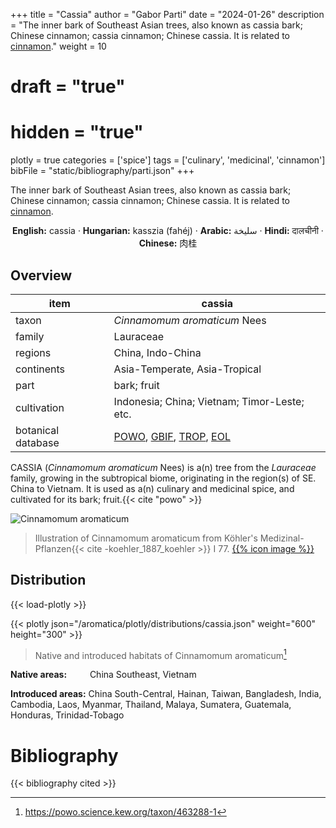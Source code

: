 +++
title = "Cassia"
author = "Gabor Parti"
date = "2024-01-26"
description = "The inner bark of Southeast Asian trees, also known as cassia bark; Chinese cinnamon; cassia cinnamon; Chinese cassia. It is related to [cinnamon](../items/cinnamon)."
weight = 10
# draft = "true"
# hidden = "true"
plotly = true
categories = ['spice']
tags = ['culinary', 'medicinal', 'cinnamon']
bibFile = "static/bibliography/parti.json"
+++

The inner bark of Southeast Asian trees, also known as cassia bark; Chinese cinnamon; cassia cinnamon; Chinese cassia. It is related to [cinnamon](../items/cinnamon).

[<i class="fab fa-wikipedia-w"></i>](https://en.wikipedia.org/wiki/Cinnamomum_cassia)

<center>

**English:** cassia · **Hungarian:** kasszia (fahéj) · **Arabic:** <span class="arabic-text" dir="rtl">سليخة</span> · **Hindi:** <span class="devanagari-text">दालचीनी</span> · **Chinese:** <span class="traditional-chinese-text">肉桂</span>

</center>

## Overview

|       item       |                                                                                      cassia                                                                                      |
|------------------|----------------------------------------------------------------------------------------------------------------------------------------------------------------------------------|
|       taxon      |                                                                           *Cinnamomum aromaticum* Nees                                                                           |
|      family      |                                                                                     Lauraceae                                                                                    |
|      regions     |                                                                                 China, Indo-China                                                                                |
|    continents    |                                                                           Asia-Temperate, Asia-Tropical                                                                          |
|       part       |                                                                                    bark; fruit                                                                                   |
|    cultivation   |                                                                   Indonesia; China; Vietnam; Timor-Leste; etc.                                                                   |
|botanical database|[POWO](https://powo.science.kew.org/taxon/463288-1), [GBIF](https://www.gbif.org/species/3033982), [TROP](https://tropicos.org/name/17805773), [EOL](https://eol.org/pages/483593)|

CASSIA (*Cinnamomum aromaticum* Nees) is a(n) tree from the *Lauraceae* family, growing in the subtropical biome, originating in the region(s) of SE. China to Vietnam. It is used as a(n) culinary and medicinal spice, and cultivated for its bark; fruit.{{< cite "powo" >}}

![Cinnamomum aromaticum](/images/illustrations/cassia.png?width=40rem "Illustration of Cinnamomum aromaticum from Köhler's Medizinal-Pflanzen")

>Illustration of Cinnamomum aromaticum from Köhler's Medizinal-Pflanzen{{< cite -koehler_1887_koehler >}} I 77. [{{% icon image %}}](https://www.biodiversitylibrary.org/item/10836#page/391/mode/1up)

## Distribution

{{< load-plotly >}}

{{< plotly json="/aromatica/plotly/distributions/cassia.json" weight="600" height="300" >}}

>Native and introduced habitats of Cinnamomum aromaticum[^powo]

[^powo]: https://powo.science.kew.org/taxon/463288-1

<p style="text-align:left;">

**Native areas:** &ensp; &ensp; &ensp; China Southeast, Vietnam

**Introduced areas:** China South-Central, Hainan, Taiwan, Bangladesh, India, Cambodia, Laos, Myanmar, Thailand, Malaya, Sumatera, Guatemala, Honduras, Trinidad-Tobago

</p>



# Bibliography

{{< bibliography cited >}}

